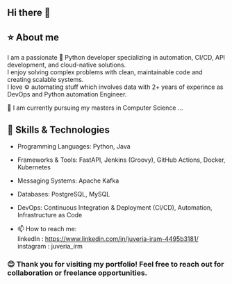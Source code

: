 ## Hi there 👋

## :star: About me
I am a passionate :snake: Python developer specializing in automation, CI/CD, API development, and cloud-native solutions.  
I enjoy solving complex problems with clean, maintainable code and creating scalable systems.  
I love :gear: automating stuff which involves data with 2+ years of experince as DevOps and Python automation Engineer.    

:triangular_flag_on_post: I am currently pursuing my masters in Computer Science ...  

## :thought_balloon: Skills & Technologies  
- Programming Languages: Python, Java  
- Frameworks & Tools: FastAPI, Jenkins (Groovy), GitHub Actions, Docker, Kubernetes  
- Messaging Systems: Apache Kafka  
- Databases: PostgreSQL, MySQL  
- DevOps: Continuous Integration & Deployment (CI/CD), Automation, Infrastructure as Code  


  
- 📫 How to reach me:  
linkedIn : https://www.linkedin.com/in/juveria-iram-4495b3181/ 
instagram : juveria_irm 
  
  
### :blush: Thank you for visiting my portfolio! Feel free to reach out for collaboration or freelance opportunities.


